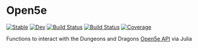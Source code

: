 # Open5e

[![Stable](https://img.shields.io/badge/docs-stable-blue.svg)](https://ekholme.github.io/Open5e.jl/stable/)
[![Dev](https://img.shields.io/badge/docs-dev-blue.svg)](https://ekholme.github.io/Open5e.jl/dev/)
[![Build Status](https://github.com/ekholme/Open5e.jl/actions/workflows/CI.yml/badge.svg?branch=main)](https://github.com/ekholme/Open5e.jl/actions/workflows/CI.yml?query=branch%3Amain)
[![Build Status](https://travis-ci.com/ekholme/Open5e.jl.svg?branch=main)](https://travis-ci.com/ekholme/Open5e.jl)
[![Coverage](https://codecov.io/gh/ekholme/Open5e.jl/branch/main/graph/badge.svg)](https://codecov.io/gh/ekholme/Open5e.jl)

Functions to interact with the Dungeons and Dragons [Open5e API](https://open5e.com/) via Julia